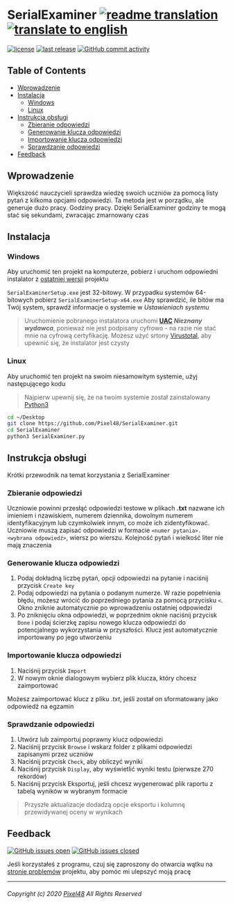 # SerialExaminer [![readme translation](https://img.shields.io/badge/tłumaczenie%20pliku-polski-red?color=f00&logo=google-translate&logoColor=fff&style=for-the-badge)][readme-pl] [![translate to english](https://img.shields.io/badge/-english-blue?color=00f&style=for-the-badge)][readme-en]
  [![license](https://img.shields.io/github/license/Pixel48/SerialExaminer?color=brown)](https://github.com/Pixel48/SerialExaminer/blob/master/LICENSE)
  [![last release](https://img.shields.io/github/v/release/Pixel48/SerialExaminer?color=brightgreen&label=version)](https://github.com/Pixel48/SerialExaminer/releases/latest)
  [![GitHub commit activity](https://img.shields.io/github/commit-activity/m/Pixel48/SerialExaminer?color=informational&logo=github)]()

## Table of Contents
  - [Wprowadzenie](#wprowadzenie)
  - [Instalacja](#instalacja)
    - [Windows](#windows)
    - [Linux](#linux)
  - [Instrukcja obsługi](#instrukcja-obsługi)
    - [Zbieranie odpowiedzi](#zbieranie-odpowiedzi)
    - [Generowanie klucza odpowiedzi](#generowanie-klucza-odpowiedzi)
    - [Importowanie klucza odpowiedzi](#Importowanie-klucza-odpowiedzi)
    - [Sprawdzanie odpowiedzi](#sprawdzanie-odpowiedzi)
  - [Feedback](#feedback)

## Wprowadzenie
  Większość nauczycieli sprawdza wiedzę swoich uczniów za pomocą listy pytań z kilkoma opcjami odpowiedzi. Ta metoda jest w porządku, ale generuje dużo pracy. Godziny pracy. Dzięki SerialExaminer godziny te mogą stać się sekundami, zwracając zmarnowany czas

## Instalacja

### Windows
  Aby uruchomić ten projekt na komputerze, pobierz i uruchom odpowiedni instalator z [ostatniej wersji][latest-release] projektu

  `SerialExaminerSetup.exe` jest 32-bitowy. W przypadku systemów 64-bitowych pobierz `SerialExaminerSetup-x64.exe`
  Aby sprawdzić, ile bitów ma Twój system, sprawdź informacje o systemie w _Ustawieniach systemu_
  > Uruchomienie pobranego instalatora uruchomi __[UAC](https://en.wikipedia.org/wiki/User_Account_Control) *Nieznany wydawca*__, ponieważ nie jest podpisany cyfrowo - na razie nie stać mnie na cyfrową certyfikację. Możesz użyć srtony [Virustotal](https://www.virustotal.com/gui/home/upload), aby upewnić się, że instalator jest czysty

### Linux
  Aby uruchomić ten projekt na swoim niesamowitym systemie, użyj następującego kodu
  > Najpierw upewnij się, że na twoim systemie został zainstalowany [Python3](https://www.python.org)

  ```bash
  cd ~/Desktop
  git clone https://github.com/Pixel48/SerialExaminer.git
  cd SerialExaminer
  python3 SerialExaminer.py
  ```

## Instrukcja obsługi
  Krótki przewodnik na temat korzystania z SerialExaminer

### Zbieranie odpowiedzi
  Uczniowie powinni przesłąć odpowiedzi testowe w plikach **.txt** nazwane ich imieniem i nzawiskiem, numerem dziennika, dowolnym numerem identyfikacyjnym lub czymkolwiek innym, co może ich zidentyfikować. Uczniowie muszą zapisać odpowiedzi w formacie `<numer pytania>. <wybrana odpowiedź>`, wiersz po wierszu. Kolejność pytań i wielkość liter nie mają znaczenia

### Generowanie klucza odpowiedzi
  1. Podaj dokładną liczbę pytań, opcji odpowiedzi na pytanie i naciśnij przycisk `Create key`
  2. Podaj odpowiedzi na pytania o podanym numerze. W razie popełnienia błędu, możesz wrócić do poprzedniego pytania za pomocą przycisku `<`. Okno zniknie automatycznie po wprowadzeniu ostatniej odpowiedzi
  3. Po zniknięciu okna odpowiedzi, w poprzednim oknie naciśnij przycisk `Done` i podaj ścierzkę zapisu nowego klucza odpowiedzi do potencjalnego wykorzystania w przyszłości. Klucz jest automatycznie importowany po jego utworzeniu

### Importowanie klucza odpowiedzi
  1. Naciśnij przycisk `Import`
  2. W nowym oknie dialogowym wybierz plik klucza, który chcesz zaimportować

  Możesz zaimportować klucz z pliku _.txt_, jeśli został on sformatowany jako odpowiedź na egzamin

### Sprawdzanie odpowiedzi
  1. Utwórz lub zaimportuj poprawny klucz odpowiedzi
  2. Naciśnij przycisk `Browse` i wskarz folder z plikami odpowiedzi zapisanymi przez uczniów
  3. Naciśnij przycisk `Check`, aby obliczyć wyniki
  4. Naciśnij przycisk `Display`, aby wyświetlić wyniki testu (pierwsze 270 rekordów)
  5. Naciśnij przycisk Eksportuj, jeśli chcesz wygenerować plik raportu z tabelą wyników w wybranym formacie
  > Przyszłe aktualizacje dodadzą opcje eksportu i kolumnę przewidywanej oceny w wynikach

## Feedback
  [![GitHub issues open](https://img.shields.io/github/issues-raw/Pixel48/SerialExaminer?color=yellow)][issues]
  [![GitHub issues closed](https://img.shields.io/github/issues-closed-raw/Pixel48/SerialExaminer?color=red)][issues]

  Jeśli korzystałeś z programu, czuj się zaproszony do otwarcia wątku na [stronie problemów][issues] projektu, aby pomóc mi ulepszyć moją pracę

---
###### Copyright (c) 2020 [Pixel48](https://github.com/Pixel48/) All Rights Reserved
  [readme-en]: ./README.md "English translation"
  [readme-pl]: ./README-PL.md "Polskie tłumaczenie"
  [latest-release]: https://github.com/Pixel48/SerialExaminer/releases/latest
  [issues]: https://github.com/Pixel48/SerialExaminer/issues
